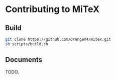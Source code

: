 # Contributing to MiTeX

## Build

```sh
git clone https://github.com/OrangeX4/mitex.git
sh scripts/build.sh
```

## Documents

TODO.